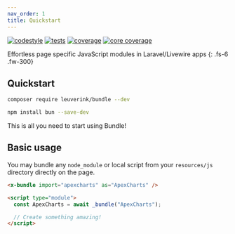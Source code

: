 ```yaml
---
nav_order: 1
title: Quickstart
---
```


[![codestyle](https://github.com/media-code/workspace/actions/workflows/codestyle.yml/badge.svg)](https://github.com/media-code/workspace/actions/workflows/codestyle.yml)
[![tests](https://github.com/media-code/workspace/actions/workflows/tests.yml/badge.svg)](https://github.com/media-code/workspace/actions/workflows/tests.yml)
[![coverage](https://img.shields.io/codecov/c/github/media-code/workspace?token=ON4MTY8C1B&color=45%2C190%2C65)](https://codecov.io/gh/media-code/workspace)
[![core coverage](https://img.shields.io/codecov/c/github/media-code/workspace-core?label=core%20coverage&token=ON4MTY8C1B&color=45%2C190%2C65)](https://codecov.io/gh/media-code/workspace-core)

Effortless page specific JavaScript modules in Laravel/Livewire apps {: .fs-6 .fw-300}

## Quickstart

```bash
composer require leuverink/bundle --dev
```

```bash
npm install bun --save-dev
```

This is all you need to start using Bundle!

## Basic usage

You may bundle any `node_module` or local script from your `resources/js` directory directly on the page.

```html
<x-bundle import="apexcharts" as="ApexCharts" />

<script type="module">
  const ApexCharts = await _bundle("ApexCharts");

  // Create something amazing!
</script>
```
